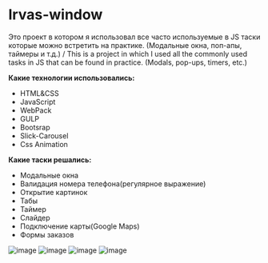 # Irvas-window
Это проект в котором я использовал все часто используемые в JS таски которые можно встретить на практике. (Модальные окна, поп-апы, таймеры и т.д.) 
/ 
This is a project in which I used all the commonly used tasks in JS that can be found in practice. (Modals, pop-ups, timers, etc.)

**Какие технологии использовались:**
- HTML&CSS
- JavaScript
- WebPack
- GULP
- Bootsrap
- Slick-Carousel
- Css Animation

**Какие таски решались:**
- Модальные окна
- Валидация номера телефона(регулярное выражение)
- Открытие картинок
- Табы
- Таймер
- Слайдер
- Подключение карты(Google Maps)
- Формы заказов 

![image](https://user-images.githubusercontent.com/65072293/220098975-d68a143e-9744-4d23-8993-e9d149004489.png)
![image](https://user-images.githubusercontent.com/65072293/220099052-6130bd5c-656b-4101-bba1-14b129ae16c5.png)
![image](https://user-images.githubusercontent.com/65072293/220099091-afcdd46d-77ad-4588-8e8c-968a81bc1bfc.png)
![image](https://user-images.githubusercontent.com/65072293/220099256-fb5534fa-d797-4ce7-a0a3-5d63635e319b.png)
